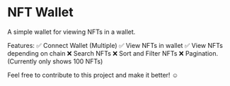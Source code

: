 # NFT Wallet

A simple wallet for viewing NFTs in a wallet.

Features:
✅ Connect Wallet (Multiple)
✅ View NFTs in wallet
✅ View NFTs depending on chain
❌ Search NFTs
❌ Sort and Filter NFTs
❌ Pagination. (Currently only shows 100 NFTs)

Feel free to contribute to this project and make it better! ☺️
